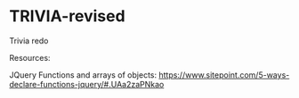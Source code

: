 # TRIVIA-revised
Trivia redo

Resources:

JQuery Functions and arrays of objects:
https://www.sitepoint.com/5-ways-declare-functions-jquery/#.UAa2zaPNkao
